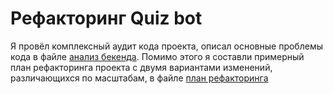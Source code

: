 # Рефакторинг Quiz bot
Я провёл комплексный аудит кода проекта, описал основные проблемы кода в файле [анализ бекенда](./анализ%20бекенда.md). Помимо этого я составли примерный план рефакторинга проекта с двумя вариантами изменений, различающихся по масштабам, в файле [план рефакторинга](./план%20рефакторинга.md)
